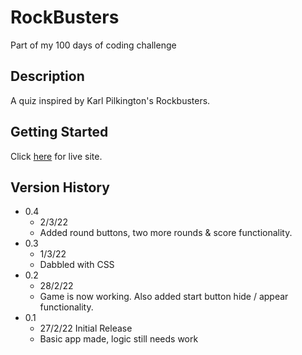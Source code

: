 # RockBusters

Part of my 100 days of coding challenge

## Description

A quiz inspired by Karl Pilkington's Rockbusters.

## Getting Started

Click [here](https://charlehs.github.io/RockBusters/) for live site.

## Version History

* 0.4
    * 2/3/22
    * Added round buttons, two more rounds & score functionality.
* 0.3
    * 1/3/22
    * Dabbled with CSS
* 0.2
    * 28/2/22
    * Game is now working. Also added start button hide / appear functionality.
* 0.1
    * 27/2/22 Initial Release
    * Basic app made, logic still needs work
